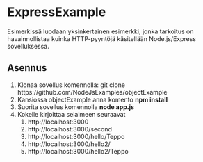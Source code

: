 # ExpressExample 

Esimerkissä luodaan yksinkertainen esimerkki, jonka tarkoitus on havainnollistaa kuinka HTTP-pyyntöjä käsitellään Node.js/Express sovelluksessa.

## Asennus

<ol>
<li>Klonaa sovellus komennolla:
git clone https://github.com/NodeJsExamples/objectExample</li>
<li>Kansiossa objectExample anna komento <b>npm install</b></li>
<li>Suorita sovellus komennolla <b>node app.js</b></li>
<li>Kokeile kirjoittaa selaimeen seuraavat
<ol>
<li>http://localhost:3000</li>
<li>http://localhost:3000/second</li>
<li>http://localhost:3000/hello/Teppo</li>
<li>http://localhost:3000/hello2/</li>
<li>http://localhost:3000/hello2/Teppo</li>
</ol>
</li>